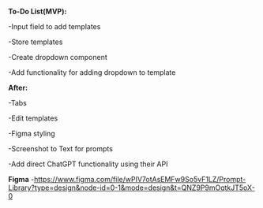 **To-Do List(MVP):**

-Input field to add templates

-Store templates

-Create dropdown component

-Add functionality for adding dropdown to template 

**After:**

-Tabs

-Edit templates

-Figma styling

-Screenshot to Text for prompts

-Add direct ChatGPT functionality using their API

**Figma**
-https://www.figma.com/file/wPIV7otAsEMFw9So5vF1LZ/Prompt-Library?type=design&node-id=0-1&mode=design&t=QNZ9P9mOqtkJT5oX-0
